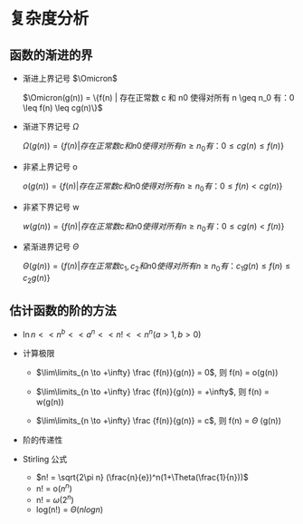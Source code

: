 # 复杂度分析

## 函数的渐进的界

* 渐进上界记号 $\Omicron$
  
  $\Omicron(g(n)) = \{f(n) | 存在正常数 c 和 n0 使得对所有 n \geq n_0 有：0 \leq f(n) \leq cg(n)\}$

* 渐进下界记号 $\Omega$

  $\Omega(g(n)) = \{f(n) | 存在正常数 c 和 n0 使得对所有 n \geq n_0 有：0 \leq  cg(n) \leq f(n) \}$

* 非紧上界记号 o

  $o(g(n)) = \{f(n) | 存在正常数 c 和 n0 使得对所有 n \geq n_0 有：0 \leq f(n) < cg(n)\}$

* 非紧下界记号 w

  $w(g(n)) = \{f(n) | 存在正常数 c 和 n0 使得对所有 n \geq n_0 有：0 \leq cg(n) < f(n)\}$

* 紧渐进界记号 $\Theta$

  $\Theta(g(n)) = \{f(n) | 存在正常数 c_1, c_2 和 n0 使得对所有 n \geq n_0 有：c_1g(n) \leq f(n) \leq c_2g(n)\}$


## 估计函数的阶的方法

* $\ln n << n ^ b << a ^ n << n! <<  n^n (a > 1, b > 0)$

* 计算极限

  * $\lim\limits_{n \to +\infty} \frac {f(n)}{g(n)} = 0$, 则 f(n) = o(g(n))

  * $\lim\limits_{n \to +\infty} \frac {f(n)}{g(n)} = +\infty$, 则 f(n) = w(g(n))

  * $\lim\limits_{n \to +\infty} \frac {f(n)}{g(n)} = c$, 则 f(n) = $\Theta$ (g(n))
* 阶的传递性
* Stirling 公式
  * $n! = \sqrt{2\pi n} (\frac{n}{e})^n(1+\Theta(\frac{1}{n}))$
  * n! = o($n^n$)
  * n! = $\omega(2^n)$
  * log(n!) = $\Theta(nlogn)$